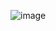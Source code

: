 ![image](https://github.com/bgmendes/projeto-desafio1/assets/88940814/a91b8955-a855-4214-aa46-d8f94fe92b6f)
